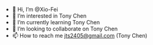 - 👋 Hi, I’m @Xio-Fei
- 👀 I’m interested in Tony Chen
- 🌱 I’m currently learning Tony Chen
- 💞️ I’m looking to collaborate on Tony Chen
- 📫 How to reach me jts2405@gmail.com (Tony Chen)

